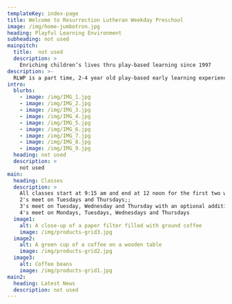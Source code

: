 ```yaml
---
templateKey: index-page
title: Welcome to Resurrection Lutheran Weekday Preschool
image: /img/home-jumbotron.jpg
heading: Playful Learning Environment
subheading: not used
mainpitch:
  title:  not used
  description: >
    Enriching children’s lives thru play-based learning since 1997
description: >-
  RLWP is a part time, 2-4 year old play-based early learning experience. Welcoming classrooms and playgrounds, experienced teachers, enrichment lessons of Spanish, movement and music, and off-site field trips combine to provide a special learning experience, to create and foster a love of learning in your child.
intro:
  blurbs:
    - image: /img/IMG_1.jpg
    - image: /img/IMG_2.jpg
    - image: /img/IMG_3.jpg
    - image: /img/IMG_4.jpg
    - image: /img/IMG_5.jpg
    - image: /img/IMG_6.jpg
    - image: /img/IMG_7.jpg
    - image: /img/IMG_8.jpg
    - image: /img/IMG_9.jpg
  heading: not used
  description: >
    not used
main:
  heading: Classes
  description: >
    All classes start at 9:15 am and end at 12 noon for the first two weeks of school, the week of Thanksgiving, the first week back in January, and the last week of school in May. With the above exceptions, the Fours class will extend to 1 pm on Tuesday, Wednesday, and Thursday, starting the third week of school. The 2's and 3's classes will continue to dismiss at 12 noon on all days. Lunch Bunch for children who are three and potty-trained will be offered on Tuesday, Wednesday, and Thursday if interest warrants. The school is not open on Fridays.;;
    2's meet on Tuesdays and Thursdays;;
    3's meet on Tuesday, Wednesday and Thursday with an optional additional enrichment day on Monday;;
    4's meet on Mondays, Tuesdays, Wednesdays and Thursdays
  image1:
    alt: A close-up of a paper filter filled with ground coffee
    image: /img/products-grid3.jpg
  image2:
    alt: A green cup of a coffee on a wooden table
    image: /img/products-grid2.jpg
  image3:
    alt: Coffee beans
    image: /img/products-grid1.jpg
main2:
  heading: Latest News
  description: not used
---
```

